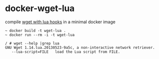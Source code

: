 # docker-wget-lua

compile [wget with lua hooks](https://github.com/alard/wget-lua/wiki/Wget-with-Lua-hooks) in a minimal docker image

	~ docker build -t wget-lua .
	~ docker run --rm -i -t wget-lua
	
	/ # wget --help |grep lua
	GNU Wget 1.14.lua.20130523-9a5c, a non-interactive network retriever.
       --lua-script=FILE   load the Lua script from FILE.
  